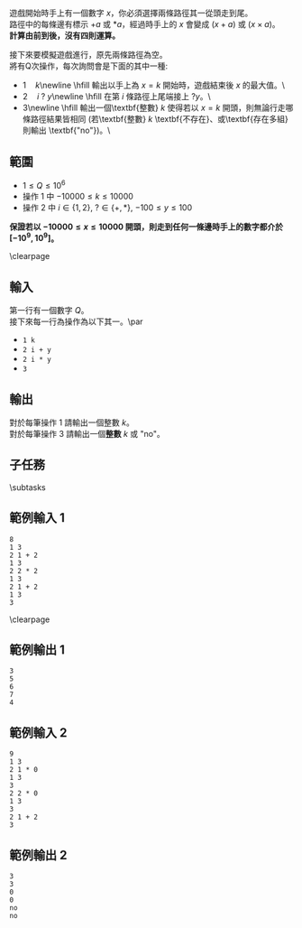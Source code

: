 # 
遊戲開始時手上有一個數字 $x$，你必須選擇兩條路徑其一從頭走到尾。\
路徑中的每條邊有標示 $+a$ 或 $*a$，經過時手上的 $x$ 會變成 $(x + a)$ 或 $(x \times a)$。\
**計算由前到後，沒有四則運算。**

接下來要模擬遊戲進行，原先兩條路徑為空。\
將有Q次操作，每次詢問會是下面的其中一種:

 - $1\quad k$\newline \hfill 輸出以手上為 $x=k$ 開始時，遊戲結束後 $x$ 的最大值。\
 - $2\quad i\ ?\ y$\newline \hfill 在第 $i$ 條路徑上尾端接上 $?y$。\
 - $3$\newline \hfill 輸出一個\textbf{整數} $k$ 使得若以 $x=k$ 開頭，則無論行走哪條路徑結果皆相同 (若\textbf{整數} $k$ \textbf{不存在}、或\textbf{存在多組}則輸出 \textbf{"no"})。\

## 範圍
- $1 \leq Q \leq 10^6$
- 操作 $1$ 中 $-10000 \leq k \leq 10000$
- 操作 $2$ 中 $i \in \{1, 2\}$, $? \in \{+, *\}$, $-100 \leq y \leq 100$

**保證若以 $-10000 \leq x \leq 10000$ 開頭，則走到任何一條邊時手上的數字都介於 $[-10^9, 10^9]$。**

\clearpage

## 輸入
第一行有一個數字 $Q$。\
接下來每一行為操作為以下其一。\par
 - `1 k`
 - `2 i + y`
 - `2 i * y`
 - `3`

## 輸出
對於每筆操作 $1$ 請輸出一個整數 $k$。\
對於每筆操作 $3$ 請輸出一個**整數** $k$ 或 "no"。

## 子任務
\subtasks

## 範例輸入 1
```
8
1 3
2 1 + 2
1 3
2 2 * 2
1 3
2 1 + 2
1 3
3
```

\clearpage

## 範例輸出 1
```
3
5
6
7
4
```

## 範例輸入 2
```
9
1 3
2 1 * 0
1 3
3
2 2 * 0
1 3
3
2 1 + 2
3
```

## 範例輸出 2
```
3
3
0
0
no
no
```
